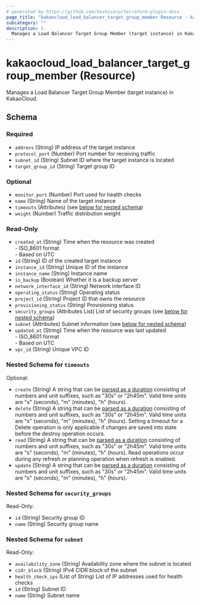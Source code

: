 ```yaml
---
# generated by https://github.com/hashicorp/terraform-plugin-docs
page_title: "kakaocloud_load_balancer_target_group_member Resource - kakaocloud"
subcategory: ""
description: |-
  Manages a Load Balancer Target Group Member (target instance) in KakaoCloud.
---
```


# kakaocloud_load_balancer_target_group_member (Resource)

Manages a Load Balancer Target Group Member (target instance) in KakaoCloud.



<!-- schema generated by tfplugindocs -->
## Schema

### Required

- `address` (String) IP address of the target instance
- `protocol_port` (Number) Port number for receiving traffic
- `subnet_id` (String) Subnet ID where the target instance is located
- `target_group_id` (String) Target group ID

### Optional

- `monitor_port` (Number) Port used for health checks
- `name` (String) Name of the target instance
- `timeouts` (Attributes) (see [below for nested schema](#nestedatt--timeouts))
- `weight` (Number) Traffic distribution weight

### Read-Only

- `created_at` (String) Time when the resource was created <br/> - ISO_8601 format  <br/> - Based on UTC
- `id` (String) ID of the created target instance
- `instance_id` (String) Unique ID of the instance
- `instance_name` (String) Instance name
- `is_backup` (Boolean) Whether it is a backup server
- `network_interface_id` (String) Network interface ID
- `operating_status` (String) Operating status
- `project_id` (String) Project ID that owns the resource
- `provisioning_status` (String) Provisioning status
- `security_groups` (Attributes List) List of security groups (see [below for nested schema](#nestedatt--security_groups))
- `subnet` (Attributes) Subnet information (see [below for nested schema](#nestedatt--subnet))
- `updated_at` (String) Time when the resource was last updated <br/> - ISO_8601 format  <br/> - Based on UTC
- `vpc_id` (String) Unique VPC ID

<a id="nestedatt--timeouts"></a>
### Nested Schema for `timeouts`

Optional:

- `create` (String) A string that can be [parsed as a duration](https://pkg.go.dev/time#ParseDuration) consisting of numbers and unit suffixes, such as "30s" or "2h45m". Valid time units are "s" (seconds), "m" (minutes), "h" (hours).
- `delete` (String) A string that can be [parsed as a duration](https://pkg.go.dev/time#ParseDuration) consisting of numbers and unit suffixes, such as "30s" or "2h45m". Valid time units are "s" (seconds), "m" (minutes), "h" (hours). Setting a timeout for a Delete operation is only applicable if changes are saved into state before the destroy operation occurs.
- `read` (String) A string that can be [parsed as a duration](https://pkg.go.dev/time#ParseDuration) consisting of numbers and unit suffixes, such as "30s" or "2h45m". Valid time units are "s" (seconds), "m" (minutes), "h" (hours). Read operations occur during any refresh or planning operation when refresh is enabled.
- `update` (String) A string that can be [parsed as a duration](https://pkg.go.dev/time#ParseDuration) consisting of numbers and unit suffixes, such as "30s" or "2h45m". Valid time units are "s" (seconds), "m" (minutes), "h" (hours).


<a id="nestedatt--security_groups"></a>
### Nested Schema for `security_groups`

Read-Only:

- `id` (String) Security group ID
- `name` (String) Security group name


<a id="nestedatt--subnet"></a>
### Nested Schema for `subnet`

Read-Only:

- `availability_zone` (String) Availability zone where the subnet is located
- `cidr_block` (String) IPv4 CIDR block of the subnet
- `health_check_ips` (List of String) List of IP addresses used for health checks
- `id` (String) Subnet ID
- `name` (String) Subnet name
